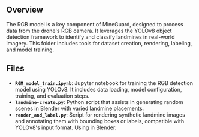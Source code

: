 ## Overview
The RGB model is a key component of MineGuard, designed to process data from the drone's RGB camera. It leverages the YOLOv8 object detection framework to identify and classify landmines in real-world imagery. This folder includes tools for dataset creation, rendering, labeling, and model training.

## Files
- **`RGM_model_train.ipynb`**: Jupyter notebook for training the RGB detection model using YOLOv8. It includes data loading, model configuration, training, and evaluation steps.
- **`landmine-create.py`**: Python script that assists in generating random scenes in Blender with varied landmine placements. 
- **`render_and_label.py`**: Script for rendering synthetic landmine images and annotating them with bounding boxes or labels, compatible with YOLOv8's input format. Using in Blender.


